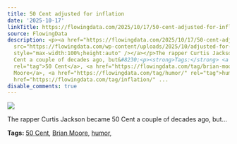 ```yaml
---
title: 50 Cent adjusted for inflation
date: '2025-10-17'
linkTitle: https://flowingdata.com/2025/10/17/50-cent-adjusted-for-inflation/
source: FlowingData
description: <p><a href="https://flowingdata.com/2025/10/17/50-cent-adjusted-for-inflation/"><img
  src="https://flowingdata.com/wp-content/uploads/2025/10/adjusted-for-inflation-50-cent-750x830.png"
  style="max-width:100%;height:auto" /></a></p>The rapper Curtis Jackson became 50
  Cent a couple of decades ago, but&#8230;<p><strong>Tags:</strong> <a href="https://flowingdata.com/tag/50-cent/"
  rel="tag">50 Cent</a>, <a href="https://flowingdata.com/tag/brian-moore/" rel="tag">Brian
  Moore</a>, <a href="https://flowingdata.com/tag/humor/" rel="tag">humor</a>, <a
  href="https://flowingdata.com/tag/inflation/" ...
disable_comments: true
---
```

<p><a href="https://flowingdata.com/2025/10/17/50-cent-adjusted-for-inflation/"><img src="https://flowingdata.com/wp-content/uploads/2025/10/adjusted-for-inflation-50-cent-750x830.png" style="max-width:100%;height:auto" /></a></p>The rapper Curtis Jackson became 50 Cent a couple of decades ago, but&#8230;<p><strong>Tags:</strong> <a href="https://flowingdata.com/tag/50-cent/" rel="tag">50 Cent</a>, <a href="https://flowingdata.com/tag/brian-moore/" rel="tag">Brian Moore</a>, <a href="https://flowingdata.com/tag/humor/" rel="tag">humor</a>, <a href="https://flowingdata.com/tag/inflation/" ...
